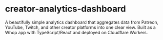 # creator-analytics-dashboard
A beautifully simple analytics dashboard that aggregates data from Patreon, YouTube, Twitch, and other creator platforms into one clear view. Built as a Whop app with TypeScript/React and deployed on Cloudflare Workers.

